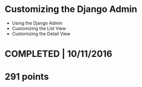 # Customizing the Django Admin
- Using the Django Admin
- Customizing the List View
- Customizing the Detail View

# COMPLETED | 10/11/2016
# 291 points
